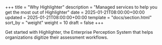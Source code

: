 +++
title = "Why Highlighter"
description = "Managed services to help you get the most out of Highlighter"
date = 2025-01-21T08:00:00+00:00
updated = 2025-01-21T08:00:00+00:00
template = "docs/section.html"
sort_by = "weight"
weight = 10
draft = false
+++

Get started with Highlighter, the Enterprise Perception System that helps organizations digitize their assessment workflows.

